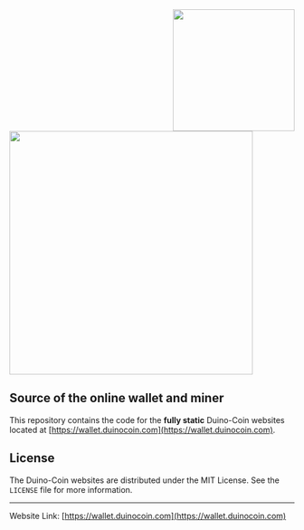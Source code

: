 <!--
*** Official Duino-Coin webservices README
*** by revoxhere, 2021
-->

<a href="https://wallet.duinocoin.com">
  <img src="https://github.com/revoxhere/duino-coin/blob/master/Resources/duco-alt.png?raw=true" width="215px" align="right"/>
</a>


<a href="https://duinocoin.com">
  <img src="https://github.com/revoxhere/duino-coin/blob/master/Resources/ducobanner.png?raw=true" width="430px"/>
</a>

## Source of the online wallet and miner

This repository contains the code for the **fully static** Duino-Coin websites located at [https://wallet.duinocoin.com](https://wallet.duinocoin.com).


## License

The Duino-Coin websites are distributed under the MIT License. See the `LICENSE` file for more information.

<hr>

Website Link: [https://wallet.duinocoin.com](https://wallet.duinocoin.com)

